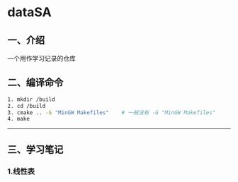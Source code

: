 # dataSA
## 一、介绍
一个用作学习记录的仓库

## 二、编译命令
```sh
1. mkdir /build
2. cd /build
3. cmake .. -G "MinGW Makefiles"    # 一般没有 -G "MinGW Makefiles"
4. make
```

---
## 三、学习笔记
### 1.线性表
